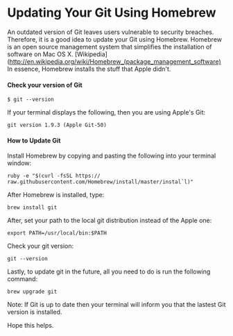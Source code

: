 Updating Your Git Using Homebrew
===

An outdated version of Git leaves users vulnerable to security breaches. Therefore, it is a good idea to update your Git using Homebrew. Homebrew is an open source management system that simplifies the installation of software on Mac OS X. [Wikipedia](http://en.wikipedia.org/wiki/Homebrew_(package_management_software) In essence, Homebrew installs the stuff that Apple didn't.

#### Check your version of Git

	$ git --version

If your terminal displays the following, then you are using Apple's Git:

	git version 1.9.3 (Apple Git-50)

#### How to Update Git

Install Homebrew by copying and pasting the following into your terminal window:

	ruby -e "$(curl -fsSL https://	raw.githubusercontent.com/Homebrew/install/master/instal`l)"

After Homebrew is installed, type:

	brew install git

After, set your path to the local git distribution instead of the Apple one:

	export PATH=/usr/local/bin:$PATH

Check your git version:

	git --version

Lastly, to update git in the future, all you need to do is run the following command:

	brew upgrade git
	
Note: If Git is up to date then your terminal will inform you that the lastest Git version is installed.

Hope this helps.